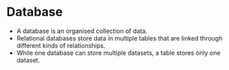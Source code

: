 # Database

* A database is an organised collection of data.
* Relational databases store data in multiple tables that are linked through different kinds of relationships.
* While one database can store multiple datasets, a table stores only one dataset.